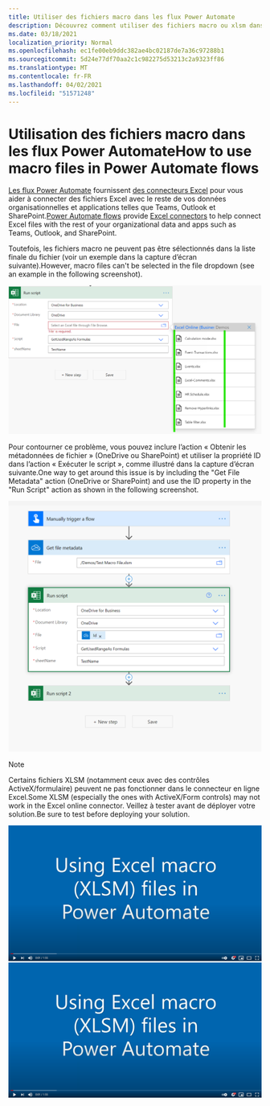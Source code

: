 ```yaml
---
title: Utiliser des fichiers macro dans les flux Power Automate
description: Découvrez comment utiliser des fichiers macro ou xlsm dans les flux Power Automate.
ms.date: 03/18/2021
localization_priority: Normal
ms.openlocfilehash: ec1fe00eb9ddc382ae4bc02187de7a36c97288b1
ms.sourcegitcommit: 5d24e77df70aa2c1c982275d53213c2a9323ff86
ms.translationtype: MT
ms.contentlocale: fr-FR
ms.lasthandoff: 04/02/2021
ms.locfileid: "51571248"
---
```

# <a name="how-to-use-macro-files-in-power-automate-flows"></a><span data-ttu-id="c3116-103">Utilisation des fichiers macro dans les flux Power Automate</span><span class="sxs-lookup"><span data-stu-id="c3116-103">How to use macro files in Power Automate flows</span></span>

<span data-ttu-id="c3116-104">[Les flux Power Automate](https://flow.microsoft.com/) fournissent [des connecteurs Excel](https://flow.microsoft.com/connectors/shared_excelonlinebusiness/excel-online-business/) pour vous aider à connecter des fichiers Excel avec le reste de vos données organisationnelles et applications telles que Teams, Outlook et SharePoint.</span><span class="sxs-lookup"><span data-stu-id="c3116-104">[Power Automate flows](https://flow.microsoft.com/) provide [Excel connectors](https://flow.microsoft.com/connectors/shared_excelonlinebusiness/excel-online-business/) to help connect Excel files with the rest of your organizational data and apps such as Teams, Outlook, and SharePoint.</span></span>

<span data-ttu-id="c3116-105">Toutefois, les fichiers macro ne peuvent pas être sélectionnés dans la liste finale du fichier (voir un exemple dans la capture d’écran suivante).</span><span class="sxs-lookup"><span data-stu-id="c3116-105">However, macro files can't be selected in the file dropdown (see an example in the following screenshot).</span></span>

![Aucune xlsm dans l’action Exécuter le script](../images/no-xlsm.png)

<span data-ttu-id="c3116-107">Pour contourner ce problème, vous pouvez inclure l’action « Obtenir les métadonnées de fichier » (OneDrive ou SharePoint) et utiliser la propriété ID dans l’action « Exécuter le script », comme illustré dans la capture d’écran suivante.</span><span class="sxs-lookup"><span data-stu-id="c3116-107">One way to get around this issue is by including the "Get File Metadata" action (OneDrive or SharePoint) and use the ID property in the "Run Script" action as shown in the following screenshot.</span></span>

![xlsm dans l’action Exécuter le script](../images/xlsm-in-pa.png)

> [!NOTE]
> <span data-ttu-id="c3116-109">Certains fichiers XLSM (notamment ceux avec des contrôles ActiveX/formulaire) peuvent ne pas fonctionner dans le connecteur en ligne Excel.</span><span class="sxs-lookup"><span data-stu-id="c3116-109">Some XLSM (especially the ones with ActiveX/Form controls) may not work in the Excel online connector.</span></span> <span data-ttu-id="c3116-110">Veillez à tester avant de déployer votre solution.</span><span class="sxs-lookup"><span data-stu-id="c3116-110">Be sure to test before deploying your solution.</span></span>

<span data-ttu-id="c3116-111">[![Regarder une vidéo sur l’utilisation de XLSM dans l’action Exécuter un script](../images/xlsm-vid.png)](https://youtu.be/o-H9BbywJQQ "Vidéo sur l’utilisation de XLSM dans l’action Exécuter le script")</span><span class="sxs-lookup"><span data-stu-id="c3116-111">[![Watch video about using XLSM in Run Script action](../images/xlsm-vid.png)](https://youtu.be/o-H9BbywJQQ "Video about using XLSM in Run Script action")</span></span>

